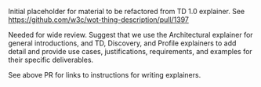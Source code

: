 Initial placeholder for material to be refactored from TD 1.0 explainer.
See https://github.com/w3c/wot-thing-description/pull/1397

Needed for wide review.  Suggest that we use the Architectural explainer for general introductions, and 
TD, Discovery, and Profile explainers to add detail and provide use cases, justifications, requirements,
and examples for their specific deliverables.

See above PR for links to instructions for writing explainers.
